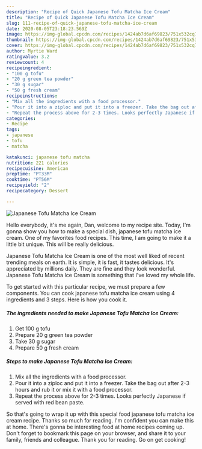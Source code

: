 ```yaml
---
description: "Recipe of Quick Japanese Tofu Matcha Ice Cream"
title: "Recipe of Quick Japanese Tofu Matcha Ice Cream"
slug: 111-recipe-of-quick-japanese-tofu-matcha-ice-cream
date: 2020-08-05T23:18:23.569Z
image: https://img-global.cpcdn.com/recipes/1424ab7d6af69823/751x532cq70/japanese-tofu-matcha-ice-cream-recipe-main-photo.jpg
thumbnail: https://img-global.cpcdn.com/recipes/1424ab7d6af69823/751x532cq70/japanese-tofu-matcha-ice-cream-recipe-main-photo.jpg
cover: https://img-global.cpcdn.com/recipes/1424ab7d6af69823/751x532cq70/japanese-tofu-matcha-ice-cream-recipe-main-photo.jpg
author: Myrtie Ward
ratingvalue: 3.2
reviewcount: 4
recipeingredient:
- "100 g tofu"
- "20 g green tea powder"
- "30 g sugar"
- "50 g fresh cream"
recipeinstructions:
- "Mix all the ingredients with a food processor."
- "Pour it into a ziploc and put it into a freezer. Take the bag out after 2-3 hours and rub it or mix it with a food processor."
- "Repeat the process above for 2-3 times. Looks perfectly Japanese if served with red bean paste."
categories:
- Recipe
tags:
- japanese
- tofu
- matcha

katakunci: japanese tofu matcha 
nutrition: 221 calories
recipecuisine: American
preptime: "PT33M"
cooktime: "PT56M"
recipeyield: "2"
recipecategory: Dessert

---
```



![Japanese Tofu Matcha Ice Cream](https://img-global.cpcdn.com/recipes/1424ab7d6af69823/751x532cq70/japanese-tofu-matcha-ice-cream-recipe-main-photo.jpg)

Hello everybody, it's me again, Dan, welcome to my recipe site. Today, I'm gonna show you how to make a special dish, japanese tofu matcha ice cream. One of my favorites food recipes. This time, I am going to make it a little bit unique. This will be really delicious.



Japanese Tofu Matcha Ice Cream is one of the most well liked of recent trending meals on earth. It is simple, it is fast, it tastes delicious. It's appreciated by millions daily. They are fine and they look wonderful. Japanese Tofu Matcha Ice Cream is something that I've loved my whole life.


To get started with this particular recipe, we must prepare a few components. You can cook japanese tofu matcha ice cream using 4 ingredients and 3 steps. Here is how you cook it.

##### The ingredients needed to make Japanese Tofu Matcha Ice Cream:

1. Get 100 g tofu
1. Prepare 20 g green tea powder
1. Take 30 g sugar
1. Prepare 50 g fresh cream




##### Steps to make Japanese Tofu Matcha Ice Cream:

1. Mix all the ingredients with a food processor.
1. Pour it into a ziploc and put it into a freezer. Take the bag out after 2-3 hours and rub it or mix it with a food processor.
1. Repeat the process above for 2-3 times. Looks perfectly Japanese if served with red bean paste.




So that's going to wrap it up with this special food japanese tofu matcha ice cream recipe. Thanks so much for reading. I'm confident you can make this at home. There's gonna be interesting food at home recipes coming up. Don't forget to bookmark this page on your browser, and share it to your family, friends and colleague. Thank you for reading. Go on get cooking!
